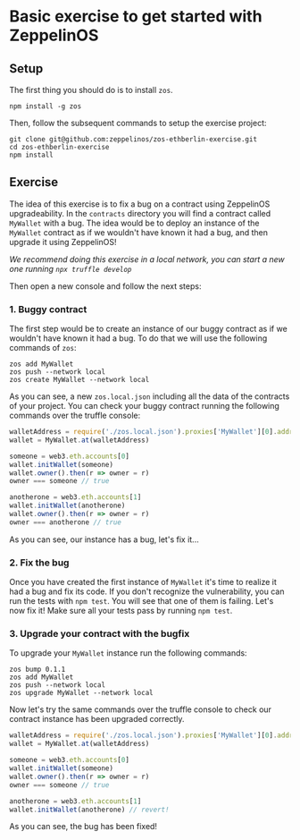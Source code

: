 # Basic exercise to get started with ZeppelinOS

## Setup
The first thing you should do is to install `zos`.
```
npm install -g zos
```

Then, follow the subsequent commands to setup the exercise project:
```
git clone git@github.com:zeppelinos/zos-ethberlin-exercise.git
cd zos-ethberlin-exercise
npm install
```

## Exercise
The idea of this exercise is to fix a bug on a contract using ZeppelinOS upgradeability.
In the `contracts` directory you will find a contract called `MyWallet` with a bug.
The idea would be to deploy an instance of the `MyWallet` contract as if we wouldn't have known it had a bug, and then upgrade it using ZeppelinOS!

*We recommend doing this exercise in a local network, you can start a new one running `npx truffle develop`*

Then open a new console and follow the next steps: 

### 1. Buggy contract
The first step would be to create an instance of our buggy contract as if we wouldn't have known it had a bug. 
To do that we will use the following commands of `zos`:

```
zos add MyWallet
zos push --network local
zos create MyWallet --network local
```

As you can see, a new `zos.local.json` including all the data of the contracts of your project.
You can check your buggy contract running the following commands over the truffle console:

```js
walletAddress = require('./zos.local.json').proxies['MyWallet'][0].address
wallet = MyWallet.at(walletAddress)

someone = web3.eth.accounts[0]
wallet.initWallet(someone)
wallet.owner().then(r => owner = r)
owner === someone // true

anotherone = web3.eth.accounts[1]
wallet.initWallet(anotherone)
wallet.owner().then(r => owner = r)
owner === anotherone // true
``` 

As you can see, our instance has a bug, let's fix it...

### 2. Fix the bug
Once you have created the first instance of `MyWallet` it's time to realize it had a bug and fix its code.
If you don't recognize the vulnerability, you can run the tests with `npm test`. 
You will see that one of them is failing. Let's now fix it!
Make sure all your tests pass by running `npm test`.

### 3. Upgrade your contract with the bugfix
To upgrade your `MyWallet` instance run the following commands:

```
zos bump 0.1.1
zos add MyWallet
zos push --network local
zos upgrade MyWallet --network local
```

Now let's try the same commands over the truffle console to check our contract instance has been upgraded correctly.

```js
walletAddress = require('./zos.local.json').proxies['MyWallet'][0].address
wallet = MyWallet.at(walletAddress)

someone = web3.eth.accounts[0]
wallet.initWallet(someone)
wallet.owner().then(r => owner = r)
owner === someone // true

anotherone = web3.eth.accounts[1]
wallet.initWallet(anotherone) // revert!
``` 

As you can see, the bug has been fixed!
